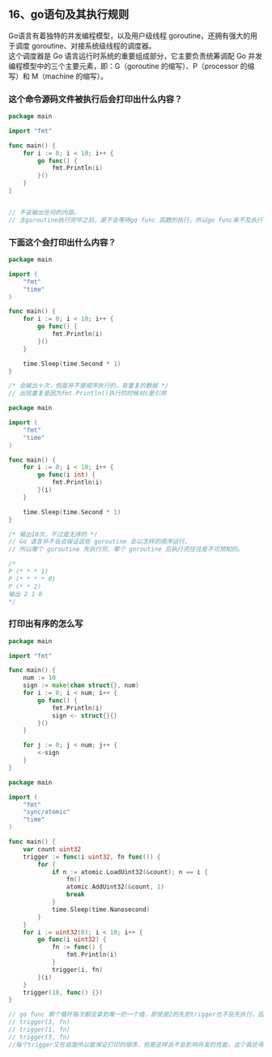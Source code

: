 ## 16、go语句及其执行规则

Go语言有着独特的并发编程模型，以及用户级线程 goroutine，还拥有强大的用于调度 goroutine、对接系统级线程的调度器。  
这个调度器是 Go 语言运行时系统的重要组成部分，它主要负责统筹调配 Go 并发编程模型中的三个主要元素，即：G（goroutine 的缩写）、P（processor 的缩写）和 M（machine 的缩写）。

### 这个命令源码文件被执行后会打印出什么内容？

```go
package main

import "fmt"

func main() {
	for i := 0; i < 10; i++ {
		go func() {
			fmt.Println(i)
		}()
	}
}


// 不会输出任何的内容。
// 主goroutine执行完毕之后，是不会等待go func 函数的执行，所以go func来不及执行（也就是说go程序会立即结束运行）

```

### 下面这个会打印出什么内容？
```go
package main

import (
	"fmt"
	"time"
)

func main() {
	for i := 0; i < 10; i++ {
		go func() {
			fmt.Println(i)
		}()
	}

	time.Sleep(time.Second * 1)
}

/* 会输出十次，但是并不是顺序执行的，有重复的数据 */
// 出现重复是因为fmt.Println()执行的时候对i是引用


```

```go
package main

import (
	"fmt"
	"time"
)

func main() {
	for i := 0; i < 10; i++ {
		go func(i int) {
			fmt.Println(i)
		}(i)
	}

	time.Sleep(time.Second * 1)
}

/* 输出10次，不过是无序的 */
// Go 语言并不会去保证这些 goroutine 会以怎样的顺序运行。
// 所以哪个 goroutine 先执行完、哪个 goroutine 后执行完往往是不可预知的。

/*
P (* * * 1)
P (* * * * 0)
P (* * 2)
输出 2 1 0
*/

```
### 打印出有序的怎么写

```go
package main

import "fmt"

func main() {
	num := 10
	sign := make(chan struct{}, num)
	for i := 0; i < num; i++ {
		go func() {
			fmt.Println(i)
			sign <- struct{}{}
		}()
	}

	for j := 0; j < num; j++ {
		<-sign
	}
}
```

```go
package main

import (
	"fmt"
	"sync/atomic"
	"time"
)

func main() {
	var count uint32
	trigger := func(i uint32, fn func()) {
		for {
			if n := atomic.LoadUint32(&count); n == i {
				fn()
				atomic.AddUint32(&count, 1)
				break
			}
			time.Sleep(time.Nanosecond)
		}
	}
	for i := uint32(0); i < 10; i++ {
		go func(i uint32) {
			fn := func() {
				fmt.Println(i)
			}
			trigger(i, fn)
		}(i)
	}
	trigger(10, func() {})
}

// go func 那个循环每次都会拿到唯一的一个值，即使是2的先到trigger也不会先执行，因为还有count在控制，所以基本上就是很多trigger在等待
// trigger(3, fn)
// trigger(1, fn)
// trigger(5, fn)
//每个trigger又在自旋所以能保证打印的顺序，但是这样会不会影响并发的性能，这个我还得想想。






```